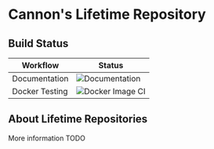 # Cannon's Lifetime Repository

## Build Status
| Workflow | Status 
|----------------|---------------------------------------------------------------------------------------------|
| Documentation  | ![Documentation](https://github.com/cannontwo/cannon/workflows/Documentation/badge.svg)    
| Docker Testing | ![Docker Image CI](https://github.com/cannontwo/cannon/workflows/Docker%20Image%20CI/badge.svg)|

## About Lifetime Repositories
More information TODO
